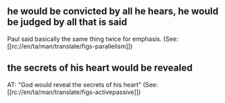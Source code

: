## he would be convicted by all he hears, he would be judged by all that is said ##

Paul said basically the same thing twice for emphasis. (See: [[rc://en/ta/man/translate/figs-parallelism]])

## the secrets of his heart would be revealed ##

AT: "God would reveal the secrets of his heart" (See: [[rc://en/ta/man/translate/figs-activepassive]])